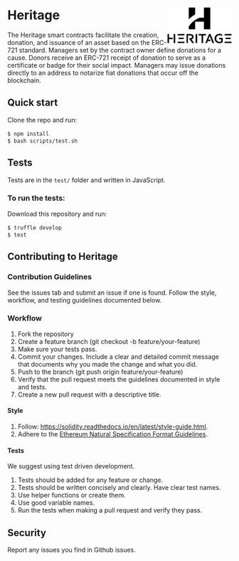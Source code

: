 # Heritage <img align="right" src="https://raw.githubusercontent.com/Heritage-Aero/heritage/master/imgs/HeritageHighRes.png" height="80px" />

The Heritage smart contracts facilitate the creation, donation, and issuance of an asset based on the ERC-721 standard. Managers set by the contract owner define donations for a cause. Donors receive an ERC-721 receipt of donation to serve as a certificate or badge for their social impact. Managers may issue donations directly to an address to notarize fiat donations that occur off the blockchain.

## Quick start
Clone the repo and run:
```
$ npm install
$ bash scripts/test.sh
```

## Tests
Tests are in the `test/` folder and written in JavaScript.

### To run the tests:
Download this repository and run:
```
$ truffle develop
$ test
```

## Contributing to Heritage
### Contribution Guidelines
See the issues tab and submit an issue if one is found.
Follow the style, workflow, and testing guidelines documented below.

### Workflow
1. Fork the repository
2. Create a feature branch (git checkout -b feature/your-feature)
3. Make sure your tests pass.
3. Commit your changes. Include a clear and detailed commit message that documents why you made the change and what you did.
4. Push to the branch (git push origin feature/your-feature)
5. Verify that the pull request meets the guidelines documented in style and tests.
6. Create a new pull request with a descriptive title.

#### Style
1. Follow: https://solidity.readthedocs.io/en/latest/style-guide.html.
2. Adhere to the [Ethereum Natural Specification Format Guidelines](https://github.com/ethereum/wiki/wiki/Ethereum-Natural-Specification-Format).  

#### Tests
We suggest using test driven development.
1. Tests should be added for any feature or change.
2. Tests should be written concisely and clearly. Have clear test names.
3. Use helper functions or create them.
4. Use good variable names.
5. Run the tests when making a pull request and verify they pass.

## Security
Report any issues you find in Github issues.

